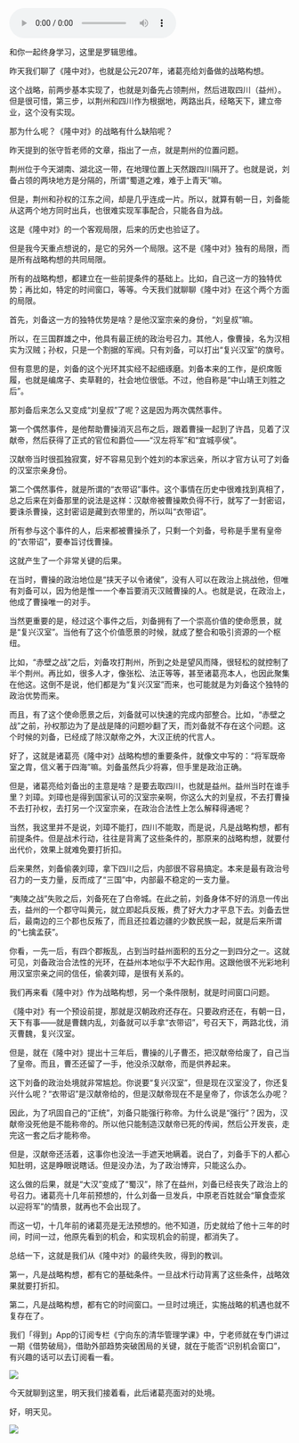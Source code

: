 <audio src="http://igetoss.cdn.igetget.com/mp3/201706/21/201706212108455260563059.mp3" controls="controls">您的浏览器不支持 audio 标签。</audio><p>和你一起终身学习，这里是罗辑思维。</p><p>昨天我们聊了《隆中对》，也就是公元207年，诸葛亮给刘备做的战略构想。</p><p>这个战略，前两步基本实现了，也就是刘备先占领荆州，然后进取四川（益州）。但是很可惜，第三步，以荆州和四川作为根据地，两路出兵，经略天下，建立帝业，这个没有实现。</p><p>那为什么呢？《隆中对》的战略有什么缺陷呢？</p><p>昨天提到的张守哲老师的文章，指出了一点，就是荆州的位置问题。</p><p>荆州位于今天湖南、湖北这一带，在地理位置上天然跟四川隔开了。也就是说，刘备占领的两块地方是分隔的，所谓“蜀道之难，难于上青天”嘛。</p><p>但是，荆州和孙权的江东之间，却是几乎连成一片。所以，就算有朝一日，刘备能从这两个地方同时出兵，也很难实现军事配合，只能各自为战。</p><p>这是《隆中对》的一个客观局限，后来的历史也验证了。</p><p>但是我今天重点想说的，是它的另外一个局限。这不是《隆中对》独有的局限，而是所有战略构想的共同局限。</p><p>所有的战略构想，都建立在一些前提条件的基础上。比如，自己这一方的独特优势；再比如，特定的时间窗口，等等。今天我们就聊聊《隆中对》在这个两个方面的局限。</p><p>首先，刘备这一方的独特优势是啥？是他汉室宗亲的身份，“刘皇叔”嘛。</p><p>所以，在三国群雄之中，他具有最正统的政治号召力。其他人，像曹操，名为汉相实为汉贼；孙权，只是一个割据的军阀。只有刘备，可以打出“复兴汉室”的旗号。</p><p>但有意思的是，刘备的这个光环其实经不起细琢磨。刘备本来的工作，是织席贩履，也就是编席子、卖草鞋的，社会地位很低。不过，他自称是“中山靖王刘胜之后”。</p><p>那刘备后来怎么又变成“刘皇叔”了呢？这是因为两次偶然事件。</p><p>第一个偶然事件，是他帮助曹操消灭吕布之后，跟着曹操一起到了许昌，见着了汉献帝，然后获得了正式的官位和爵位——“汉左将军”和“宜城亭侯”。</p><p>汉献帝当时很孤独寂寞，好不容易见到个姓刘的本家远亲，所以才官方认可了刘备的汉室宗亲身份。</p><p>第二个偶然事件，就是所谓的“衣带诏”事件。这个事情在历史中很难找到真相了，总之后来在刘备那里的说法是这样：汉献帝被曹操欺负得不行，就写了一封密诏，要诛杀曹操，这封密诏是藏到衣带里的，所以叫“衣带诏”。</p><p>所有参与这个事件的人，后来都被曹操杀了，只剩一个刘备，号称是手里有皇帝的“衣带诏”，要奉旨讨伐曹操。</p><p>这就产生了一个非常关键的后果。</p><p>在当时，曹操的政治地位是“挟天子以令诸侯”，没有人可以在政治上挑战他，但唯有刘备可以，因为他是惟一一个奉旨要消灭汉贼曹操的人。也就是说，在政治上，他成了曹操唯一的对手。</p><p>当然更重要的是，经过这个事件之后，刘备拥有了一个崇高价值的使命愿景，就是“复兴汉室”。当他有了这个价值愿景的时候，就成了整合和吸引资源的一个枢纽。</p><p>比如，“赤壁之战”之后，刘备攻打荆州，所到之处是望风而降，很轻松的就控制了半个荆州。再比如，很多人才，像张松、法正等等，甚至诸葛亮本人，也因此聚集在他这。这倒不是说，他们都是为“复兴汉室”而来，也可能就是为刘备这个独特的政治优势而来。</p><p>而且，有了这个使命愿景之后，刘备就可以快速的完成内部整合。比如，“赤壁之战”之前，孙权那边为了是战是降的问题吵翻了天，而刘备就不存在这个问题。这个时候的刘备，已经成了除汉献帝之外，大汉正统的代言人。</p><p>好了，这就是诸葛亮《隆中对》战略构想的重要条件，就像文中写的：“将军既帝室之胄，信义著于四海”嘛。刘备虽然兵少将寡，但手里是政治正确。</p><p>但是，诸葛亮给刘备出的主意是啥？是要去取四川，也就是益州。益州当时在谁手里？刘璋。刘璋也是得到国家认可的汉室宗亲啊，你这么大的刘皇叔，不去打曹操不去打孙权，去打另一个汉室宗亲，在政治合法性上怎么解释得通呢？</p><p>当然，我这里并不是说，刘璋不能打，四川不能取，而是说，凡是战略构想，都有前提条件。但是战术行动，往往是背离了这些条件的，那原来的战略构想，就要付出代价，效果上就难免要打折扣。</p><p>后来果然，刘备偷袭刘璋，拿下四川之后，内部很不容易搞定。本来是最有政治号召力的一支力量，反而成了“三国”中，内部最不稳定的一支力量。</p><p>“夷陵之战”失败之后，刘备死在了白帝城。在此之前，刘备身体不好的消息一传出去，益州的一个郡守叫黄元，就立即起兵反叛，费了好大力才平息下去。刘备去世后，最南边的三个郡也反叛了，而且还拉着边疆的少数民族一起，就是后来所谓的“七擒孟获”。</p><p>你看，一先一后，有四个郡叛乱，占到当时益州面积的五分之一到四分之一。这就可见，刘备政治合法性的光环，在益州本地似乎不大起作用。这跟他很不光彩地利用汉室宗亲之间的信任，偷袭刘璋，是很有关系的。</p><p>我们再来看《隆中对》作为战略构想，另一个条件限制，就是时间窗口问题。</p><p>《隆中对》有一个预设前提，那就是汉朝政府还存在。只要政府还在，有朝一日，天下有事——就是曹魏内乱，刘备就可以手拿“衣带诏”，号召天下，两路北伐，消灭曹魏，复兴汉室。</p><p>但是，就在《隆中对》提出十三年后，曹操的儿子曹丕，把汉献帝给废了，自己当了皇帝。而且，曹丕还留了一手，他没杀汉献帝，而是供养起来。</p><p>这下刘备的政治处境就非常尴尬。你说要“复兴汉室”，但是现在汉室没了，你还复兴什么呢？“衣带诏”是汉献帝给的，但是汉献帝现在不是皇帝了，你该怎么办呢？</p><p>因此，为了巩固自己的“正统”，刘备只能强行称帝。为什么说是“强行”？因为，汉献帝没死他是不能称帝的。所以他只能制造汉献帝已死的传闻，然后公开发丧，走完这一套之后才能称帝。</p><p>但是，汉献帝还活着，这事你也没法一手遮天地瞒着。说白了，刘备手下的人都心知肚明，这是睁眼说瞎话。但是没办法，为了政治博弈，只能这么办。</p><p>这么做的后果，就是“大汉”变成了“蜀汉”，除了在益州，刘备已经丧失了政治上的号召力。诸葛亮十几年前预想的，什么刘备一旦发兵，中原老百姓就会“箪食壶浆以迎将军”的情景，就再也不会出现了。</p><p>而这一切，十几年前的诸葛亮是无法预想的。他不知道，历史就给了他十三年的时间，时间一过，他原先看到的机会，和实现机会的前提，都消失了。</p><p>总结一下，这就是我们从《隆中对》的最终失败，得到的教训。</p><p>第一，凡是战略构想，都有它的基础条件。一旦战术行动背离了这些条件，战略效果就要打折扣。</p><p>第二，凡是战略构想，都有它的时间窗口。一旦时过境迁，实施战略的机遇也就不复存在了。</p><p>我们「得到」App的订阅专栏《宁向东的清华管理学课》中，宁老师就在专门讲过一期《借势破局》，借助外部趋势突破困局的关键，就在于能否“识别机会窗口”，有兴趣的话可以去订阅看一看。</p><img src="https://piccdn.igetget.com/img/201706/23/201706231533142906459735.jpg" /><p>今天就聊到这里，明天我们接着看，此后诸葛亮面对的处境。</p><p>好，明天见。</p><img src="https://piccdn.igetget.com/img/201706/21/201706212242296145327772.jpg" />
